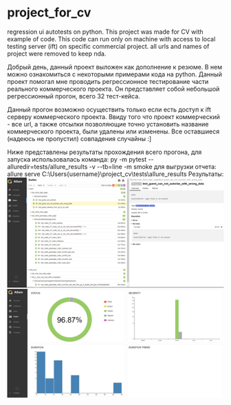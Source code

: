 # project_for_cv
regression ui autotests on python.
This project was made for CV with example of code. This code can run only on machine with access to local testing server (ift) on specific commercial project.
all urls and names of project were removed to keep nda.

Добрый день, данный проект выложен как дополнение к резюме. В нем можно ознакомиться с некоторыми примерами кода на python.
Данный проект помогал мне проводить регрессионное тестирование части реального коммерческого проекта.
Он представляет собой небольшой регрессионный прогон, всего 32 тест-кейса.

Данный прогон возможно осуществить только если есть доступ к ift cерверу коммерческого проекта.
Ввиду того что проект коммерческий - все url, а также отсылки позволяющие точно установить название коммерческого проекта, были удалены или изменены. Все оставшиеся (надеюсь не пропустил) совпадения случайны :]

Ниже представлены результаты прохождения всего прогона, для запуска использовалась команда:
py -m pytest --alluredir=tests/allure_results -v --tb=line -m smoke
для выгрузки отчета:
allure serve C:\Users\{username}\project_cv\tests\allure_results
Результаты:
![allure report 1](https://github.com/Nab0o/profect_for_cv/blob/master/allure%20report%201.jpg "allure report 1")
![allure report 2](https://github.com/Nab0o/profect_for_cv/blob/master/allure%20report%202.jpg "allure report 2")
